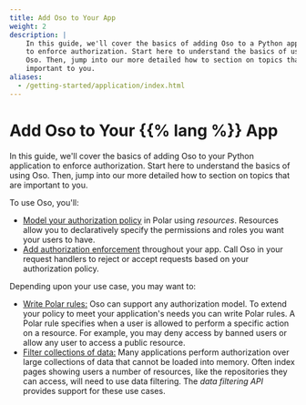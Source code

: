 ```yaml
---
title: Add Oso to Your App
weight: 2
description: |
    In this guide, we'll cover the basics of adding Oso to a Python application
    to enforce authorization. Start here to understand the basics of using
    Oso. Then, jump into our more detailed how to section on topics that are
    important to you.
aliases:
  - /getting-started/application/index.html
---
```


# Add Oso to Your {{% lang %}} App

In this guide, we'll cover the basics of adding Oso to your Python application
to enforce authorization. Start here to understand the basics of using
Oso. Then, jump into our more detailed how to section on topics that are
important to you.

To use Oso, you'll:

- [Model your authorization policy](model) in Polar using *resources*.
  Resources allow you to declaratively specify the permissions and roles
  you want your users to have.
- [Add authorization enforcement](enforce) throughout your app. Call Oso in
  your request handlers to reject or accept requests based on your
  authorization policy.

Depending upon your use case, you may want to:

- [Write Polar rules:](write-rules) Oso can support any authorization model. To
  extend your policy to meet your application's needs you can write Polar
  rules. A Polar rule specifies when a user is allowed to perform a
  specific action on a resource. For example, you may deny access by
  banned users or allow any user to access a public resource.
- [Filter collections of data:](filter-data) Many applications perform
  authorization over large collections of data that cannot be loaded into
  memory. Often index pages showing users a number of resources, like the
  repositories they can access, will need to use data filtering. The *data
  filtering API* provides support for these use cases.
